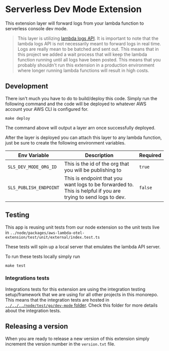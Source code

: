 # Serverless Dev Mode Extension
This extension layer will forward logs from your lambda function to serverless console dev mode.

> This layer is utilizing [lambda logs API](https://docs.aws.amazon.com/lambda/latest/dg/runtimes-logs-api.html). It is important to note that the lambda logs API is not necessarily meant to forward logs in real time. Logs are really mean to be batched and sent out. This means that in this project we added a wait process that will keep the lambda function running until all logs have been posted. This means that you probably shouldn't run this extension in a production environment where longer running lambda functions will result in high costs.

## Development
There isn't much you have to do to build/deploy this code. Simply run the following command and the code will be deployed to whatever AWS account your AWS CLI is configured for.
```shell
make deploy
```

The command above will output a layer arn once successfully deployed.

After the layer is deployed you can attach this layer to any lambda function, just be sure to create the following environment variables.

|Env Variable | Description | Required |
|--|--|--|
| `SLS_DEV_MODE_ORG_ID` | This is the id of the org that you will be publishing to | `true` |
| `SLS_PUBLISH_ENDPOINT` | This is endpoint that you want logs to be forwarded to. This is helpful if you are trying to send logs to dev. | `false` |

## Testing
This app is reusing unit tests from our node extension so the unit tests live in `../node/packages/aws-lambda-otel-extension/test/unit/external/index.test.ts`

These tests will spin up a local server that emulates the lambda API server.

To run these tests locally simply run

```shell
make test
```

### Integrations tests
Integrations tests for this extension are using the integration testing setup/framework that we are using for all other projects in this monorepo. This means that the integration tests are hosted in [`../../../node/test/go/dev-mode` folder](../../../node/test/go/dev-mode/README.md). Check this folder for more details about the integration tests.

## Releasing a version
When you are ready to release a new version of this extension simply increment the version number in the `version.txt` file.
